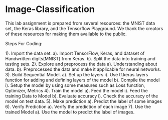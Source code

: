 # Image-Classification
This lab assignment is prepared from several resources: the MNIST data set, the Keras library, and the Tensorflow Playground. We thank the creators of these resources for making them available to the public. 


Steps For Coding:


1). Import the data set. 
a). Import TensorFlow, Keras, and dataset of Handwritten digits(MNIST) from Keras. 
b). Split the data into training and testing sets. 
2). Explore and preprocess the data 
a). Understanding about data. 
b). Preprocessed the data and make it applicable for neural networks.
3). Build Sequential Model. 
a). Set up the layers 
i). Use tf.keras.layers function for adding and defining layers of the model 
b). Compile the model 
i). Setup the model by using some measures such as Loss function, Optimizer, Metrics 
4). Train the model 
a). Feed the model 
i). Feed the training Data to Model 
b). Evaluate accuracy 
i). Check the accuracy of the model on test data. 
5). Make prediction 
a). Predict the label of some images 
6). Verify Prediction 
a). Verify the prediction of each image 
7). Use the trained Model 
a). Use the model to predict the label of images. 
